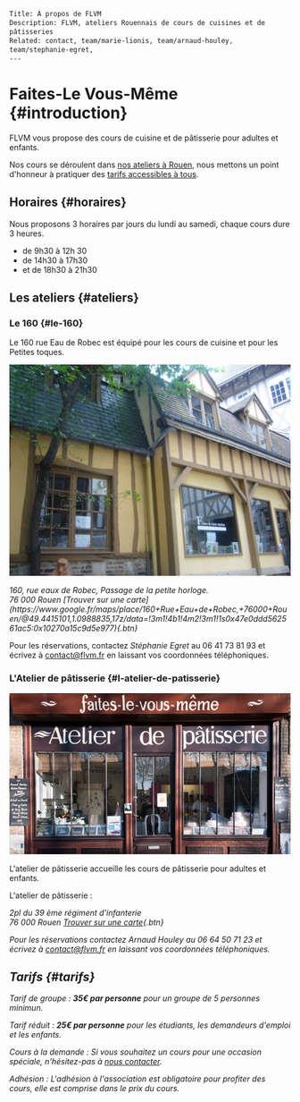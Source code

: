 	Title: À propos de FLVM
	Description: FLVM, ateliers Rouennais de cours de cuisines et de pâtisseries
	Related: contact, team/marie-lionis, team/arnaud-houley, team/stephanie-egret, 
	---

# Faites-Le Vous-Même {#introduction}

FLVM vous propose des cours de cuisine et de pâtisserie pour adultes et enfants.

Nos cours se déroulent dans [nos ateliers à Rouen](informations#ateliers), nous mettons un point d'honneur à pratiquer des [tarifs accessibles à tous](informations#tarifs).

## Horaires {#horaires}

Nous proposons 3 horaires par jours du lundi au samedi, chaque cours dure 3 heures.

 - de 9h30 à 12h 30
 - de 14h30 à 17h30
 - et de 18h30 à 21h30

## Les ateliers {#ateliers}

### Le 160 {#le-160}
Le 160 rue Eau de Robec est équipé pour les cours de cuisine et pour les Petites toques.

![atelier-le-160](images/atelier-le-160.JPG)

 <address>
	160, rue eaux de Robec, Passage de la petite horloge.
	<br />
	76 000 Rouen [Trouver sur une carte] (https://www.google.fr/maps/place/160+Rue+Eau+de+Robec,+76000+Rouen/@49.4415101,1.0988835,17z/data=!3m1!4b1!4m2!3m1!1s0x47e0ddd562561ac5:0x10270a15c9d5e977){.btn}
</address>

 Pour les réservations, contactez *Stéphanie Egret* au 06 41 73 81 93 et écrivez à <contact@flvm.fr> en laissant vos coordonnées téléphoniques.
 
 



### L'Atelier de pâtisserie {#l-atelier-de-patisserie}

![photo de l'atelier de pâtisserie](images/informations/l-atelier-de-patisserie.jpg)

L'atelier de pâtisserie accueille les cours de pâtisserie pour adultes et enfants.

L'atelier de pâtisserie
 : <address>
	2pl du 39 ème régiment d'infanterie 
	<br />
	76 000 Rouen [Trouver sur une carte](https://www.google.fr/maps/place/Faites-Le+Vous-M%C3%AAme+-+Atelier+de+p%C3%A2tisserie/@49.4406801,1.1008133,17z/data=!4m7!1m4!3m3!1s0x47e0dc2bb55e0a75:0x86a03c89a2500d8b!2sFaites-Le+Vous-M%C3%AAme+-+Atelier+de+p%C3%A2tisserie!3b1!3m1!1s0x47e0dc2bb55e0a75:0x86a03c89a2500d8b){.btn}

	
 Pour les réservations contactez *Arnaud Houley* au 06 64 50 71 23 et écrivez à <contact@flvm.fr> en laissant vos coordonnées téléphoniques.


## Tarifs {#tarifs}

Tarif de groupe
: **35€ par personne** pour un groupe de 5 personnes minimun.

Tarif réduit
: **25€ par personne** pour les étudiants, les demandeurs d'emploi et les enfants.

Cours à la demande
: Si vous souhaitez un cours pour une occasion spéciale, n'hésitez-pas à [nous contacter](contact@flvm.fr).

Adhésion
: L'adhésion à l'association est obligatoire pour profiter des cours, elle est comprise dans le prix du cours.
